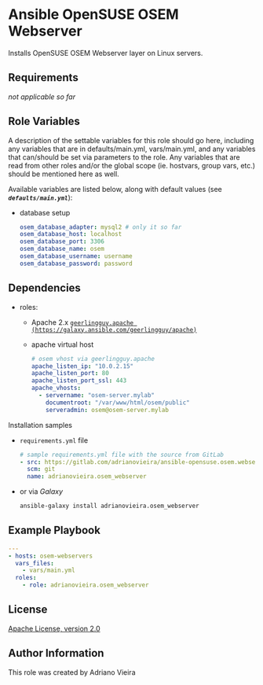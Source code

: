 Ansible OpenSUSE OSEM Webserver
==============================

Installs OpenSUSE OSEM Webserver layer on Linux servers.

Requirements
------------

*not applicable so far*

Role Variables
--------------

A description of the settable variables for this role should go here, including any variables that are in defaults/main.yml, vars/main.yml, and any variables that can/should be set via parameters to the role. Any variables that are read from other roles and/or the global scope (ie. hostvars, group vars, etc.) should be mentioned here as well.

Available variables are listed below, along with default values (see ***`defaults/main.yml`***):

- database setup

  ```yaml
  osem_database_adapter: mysql2 # only it so far
  osem_database_host: localhost
  osem_database_port: 3306
  osem_database_name: osem
  osem_database_username: username
  osem_database_password: password
  ```

Dependencies
------------

- roles:
  - Apache 2.x [`geerlingguy.apache (https://galaxy.ansible.com/geerlingguy/apache)`](https://galaxy.ansible.com/geerlingguy/apache)
  - apache virtual host  

    ```yaml
    # osem vhost via geerlingguy.apache
    apache_listen_ip: "10.0.2.15"
    apache_listen_port: 80
    apache_listen_port_ssl: 443
    apache_vhosts:
      - servername: "osem-server.mylab"
        documentroot: "/var/www/html/osem/public"
        serveradmin: osem@osem-server.mylab
    ```

Installation samples

- `requirements.yml` file  
    ```yaml
    # sample requirements.yml file with the source from GitLab
    - src: https://gitlab.com/adrianovieira/ansible-opensuse.osem.webserver.git
      scm: git
      name: adrianovieira.osem_webserver
    ```

- or via *Galaxy*  
  ```bash
  ansible-galaxy install adrianovieira.osem_webserver
  ```

Example Playbook
----------------

```yaml
---
- hosts: osem-webservers
  vars_files:
    - vars/main.yml
  roles:
    - role: adrianovieira.osem_webserver
```

License
-------

[Apache License, version 2.0](https://www.apache.org/licenses/LICENSE-2.0.html)

Author Information
------------------

This role was created by Adriano Vieira
